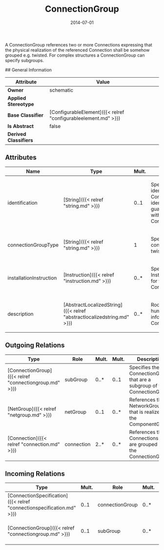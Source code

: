 ﻿---
title: ConnectionGroup
toc: false
type: specs
date: "2014-07-01"
draft: false
specification: VEC
version: 1.1.1
documentType: "Recommendation"
elementType: Class
classes:
  - ConnectionGroup
menu_name: vec-1.1.1
---
<p> A ConnectionGroup references two or more Connections expressing that the physical realization of the referenced Connection shall be somehow grouped e.g. twisted. For complex structures a ConnectionGroup can specify subgroups.      </p>
## General Information

| Attribute               | Value |
|-------------------------|-------|
| **Owner**               | schematic |
| **Applied Stereotype**  |   |
| **Base Classifier**     | [ConfigurableElement]({{< relref "configurableelement.md" >}})<br/>  |
| **Is Abstract**         | false |
| **Derived Classifiers** |   |

## Attributes
|  Name  |  Type  |  Mult.  |  Description  |  Owning Classifier  |
|--------|--------|---------|---------------|--------------|
|identification | [String]({{< relref "string.md" >}}) | 0..1 | <p> Specifies a unique identification of the ConnectionGroup. The identification is guaranteed to be unique within the ConnectionSpecification.      </p> | [ConnectionGroup]({{< relref "connectiongroup.md" >}}) |
|connectionGroupType | [String]({{< relref "string.md" >}}) | 1 | <p> Specifies the type of the connectionGroup (e.g. twisted).      </p> | [ConnectionGroup]({{< relref "connectiongroup.md" >}}) |
|installationInstruction | [Instruction]({{< relref "instruction.md" >}}) | 0..* | <p>Specifies additional InstallationInstructions for the ConnectionGroup.  </p> | [ConnectionGroup]({{< relref "connectiongroup.md" >}}) |
|description | [AbstractLocalizedString]({{< relref "abstractlocalizedstring.md" >}}) | 0..* | <p>Room for additional, human readable information about the ConnectionGroup. </p> | [ConnectionGroup]({{< relref "connectiongroup.md" >}}) |

## Outgoing Relations
|    Type  |   Role   |   Mult.   |   Mult.   |   Description   |
|----------|----------|-----------|-----------|-----------------|
| [ConnectionGroup]({{< relref "connectiongroup.md" >}}) | subGroup | 0..* | 0..1 | Specifies the ConnectionGroups that are a subgroup of this ConnectionGroup. |
| [NetGroup]({{< relref "netgroup.md" >}}) | netGroup | 0..1 | 0..* | References the NetworkGroup that is realized by the ComponentGroup. |
| [Connection]({{< relref "connection.md" >}}) | connection | 2..* | 0..* | References the Connections that are grouped by the ConnectionGroup. |
##  Incoming Relations
|    Type  |   Mult.  |   Role    |   Mult.   |   Description  |
|----------|----------|-----------|-----------|----------------|
| [ConnectionSpecification]({{< relref "connectionspecification.md" >}}) | 0..1 | connectionGroup | 0..* | Specifies the ConnectionGroup defined by the ConnectionSpecification. |
| [ConnectionGroup]({{< relref "connectiongroup.md" >}}) | 0..1 | subGroup | 0..* | Specifies the ConnectionGroups that are a subgroup of this ConnectionGroup. |
